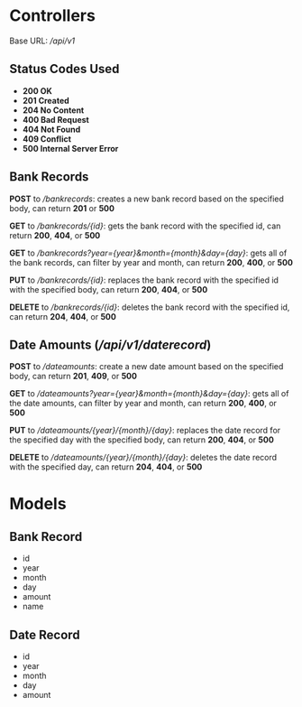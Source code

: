 # Controllers

Base URL: _/api/v1_

## Status Codes Used

- **200 OK**
- **201 Created**
- **204 No Content**
- **400 Bad Request**
- **404 Not Found**
- **409 Conflict**
- **500 Internal Server Error**

## Bank Records

**POST** to _/bankrecords_: creates a new bank record based on the specified body, can return **201** or **500**

**GET** to _/bankrecords/{id}_: gets the bank record with the specified id, can return **200**, **404**, or **500**

**GET** to _/bankrecords?year={year}&month={month}&day={day}_: gets all of the bank records, can filter by year and month, can return **200**, **400**, or **500**

**PUT** to _/bankrecords/{id}_: replaces the bank record with the specified id with the specified body, can return **200**, **404**, or **500**

**DELETE** to _/bankrecords/{id}_: deletes the bank record with the specified id, can return **204**, **404**, or **500**

## Date Amounts (_/api/v1/daterecord_)

**POST** to _/dateamounts_: create a new date amount based on the specified body, can return **201**, **409**, or **500**

**GET** to _/dateamounts?year={year}&month={month}&day={day}_: gets all of the date amounts, can filter by year and month, can return **200**, **400**, or **500**

**PUT** to _/dateamounts/{year}/{month}/{day}_: replaces the date record for the specified day with the specified body, can return **200**, **404**, or **500**

**DELETE** to _/dateamounts/{year}/{month}/{day}_: deletes the date record with the specified day, can return **204**, **404**, or **500**

# Models

## Bank Record

- id
- year
- month
- day
- amount
- name

## Date Record

- id
- year
- month
- day
- amount
